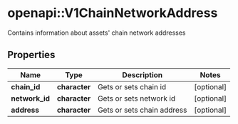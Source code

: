 # openapi::V1ChainNetworkAddress

Contains information about assets' chain network addresses

## Properties
Name | Type | Description | Notes
------------ | ------------- | ------------- | -------------
**chain_id** | **character** | Gets or sets chain id | [optional] 
**network_id** | **character** | Gets or sets network id | [optional] 
**address** | **character** | Gets or sets chain address | [optional] 


